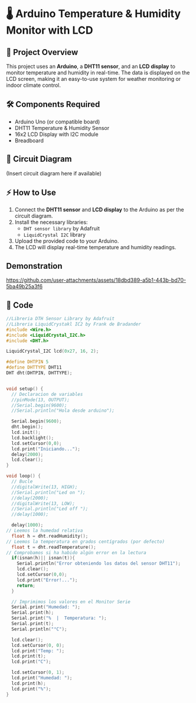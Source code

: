 # 🌡️ Arduino Temperature & Humidity Monitor with LCD  

## 📌 Project Overview  
This project uses an **Arduino**, a **DHT11 sensor**, and an **LCD display** to monitor temperature and humidity in real-time. The data is displayed on the LCD screen, making it an easy-to-use system for weather monitoring or indoor climate control.  

## 🛠️ Components Required  
- Arduino Uno (or compatible board)  
- DHT11 Temperature & Humidity Sensor  
- 16x2 LCD Display with I2C module  
- Breadboard  

## 🔗 Circuit Diagram  
(Insert circuit diagram here if available)  

## ⚡ How to Use  
1. Connect the **DHT11 sensor** and **LCD display** to the Arduino as per the circuit diagram.  
2. Install the necessary libraries:  
   - `DHT sensor library` by Adafruit  
   - `LiquidCrystal I2C` library  
3. Upload the provided code to your Arduino.  
4. The LCD will display real-time temperature and humidity readings.  

## Demonstration  
https://github.com/user-attachments/assets/18dbd389-a5b1-443b-bd70-5ba49b25a3f6

## 📝 Code  
```cpp
//Libreria DTH Sensor Library by Adafruit
//Libreria LiquidCrystakl IC2 by Frank de Bradander
#include <Wire.h>
#include <LiquidCrystal_I2C.h>
#include <DHT.h>

LiquidCrystal_I2C lcd(0x27, 16, 2);

#define DHTPIN 5
#define DHTTYPE DHT11
DHT dht(DHTPIN, DHTTYPE);


void setup() {
  // Declaracion de variables
  //pinMode(13, OUTPUT);
  //Serial.begin(9600);
  //Serial.println("Hola desde arduino");

  Serial.begin(9600);
  dht.begin();  
  lcd.init();
  lcd.backlight();
  lcd.setCursor(0,0);
  lcd.print("Iniciando...");
  delay(2000);
  lcd.clear();
}

void loop() {
  // Bucle 
  //digitalWrite(13, HIGH);
  //Serial.println("Led on ");
  //delay(2000);
  //digitalWrite(13, LOW);
  //Serial.println("Led off ");
  //delay(1000);

  delay(1000);
// Leemos la humedad relativa
  float h = dht.readHumidity();
// Leemos la temperatura en grados centígrados (por defecto)
  float t = dht.readTemperature();
// Comprobamos si ha habido algún error en la lectura
  if(isnan(h)|| isnan(t)){
    Serial.println("Error obteniendo los datos del sensor DHT11");
    lcd.clear();
    lcd.setCursor(0,0);
    lcd.print("Error!...");
    return;
  }

  // Imprimimos los valores en el Monitor Serie
  Serial.print("Humedad: ");
  Serial.print(h);
  Serial.print("%  |  Temperatura: ");
  Serial.print(t);
  Serial.println("°C");  

  lcd.clear();
  lcd.setCursor(0, 0);
  lcd.print("Temp: ");
  lcd.print(t);
  lcd.print("C");

  lcd.setCursor(0, 1);
  lcd.print("Humedad: ");
  lcd.print(h);
  lcd.print("%");
}
